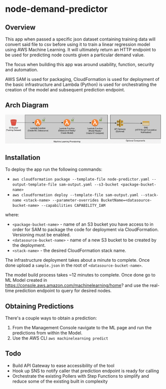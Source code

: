 # node-demand-predictor

## Overview

This app when passed a specific json dataset containing training data will convert said file to csv before using it to train a linear regression model using AWS Machine Learning. It will ultimately return an HTTP endpoint to be used for predicting node counts given a particular demand value.

The focus when building this app was around usability, function, security and automation.

AWS SAM is used for packaging, CloudFormation is used for deployment of the basic infrastructure and Lambda (Python) is used for orchestrating the creation of the model and subsequent prediction endpoint.

## Arch Diagram

<p align="center"><img src="assets/node-demand-predictor.jpg" alt="Node Demand Predictor Arch Diagram"></p>

## Installation

To deploy the app run the following commands:

* `aws cloudformation package --template-file node-predictor.yaml --output-template-file sam-output.yaml --s3-bucket <package-bucket-name>`
* `aws cloudformation deploy --template-file sam-output.yaml --stack-name <stack-name> --parameter-overrides BucketName=<datasource-bucket-name> --capabilities CAPABILITY_IAM`

where:
* `<package-bucket-name>` - name of an S3 bucket you have access to in order for SAM to package the code for deployment via CloudFormation. Versioning must be enabled.
* `<datasource-bucket-name>` - name of a new S3 bucket to be created by the deployment.
* `<stack-name>` - the desired CloudFormation stack name.

The infrastructure deployment takes about a minute to complete. Once done upload a `sample.json` in the root of `<datasource-bucket-name>`.

The model build process takes ~12 minutes to complete. Once done go to ML Model created in  https://console.aws.amazon.com/machinelearning/home? and use the real-time prediction endpoint to query for desired nodes.

## Obtaining Predictions
There's a couple ways to obtain a prediction:

1. From the Management Console navigate to the ML page and run the predictions from within the Model.
2. Use the AWS CLI `aws machinelearning predict`

## Todo
* Build API Gateway to ease accessibility of the tool
* Hook up SNS to notify caller that prediction endpoint is ready for calling
* Orchestrate the existing Pollers with Step Functions to simplify and reduce some of the existing built in complexity
